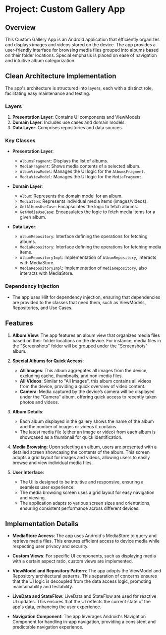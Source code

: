 # Project: Custom Gallery App

## Overview

This Custom Gallery App is an Android application that efficiently organizes and displays images and videos stored on the device. The app provides a user-friendly interface for browsing media files grouped into albums based on their folder locations. Special emphasis is placed on ease of navigation and intuitive album categorization.

## Clean Architecture Implementation

The app's architecture is structured into layers, each with a distinct role, facilitating easy maintenance and testing.

### Layers

1. **Presentation Layer**: Contains UI components and ViewModels.
2. **Domain Layer**: Includes use cases and domain models.
3. **Data Layer**: Comprises repositories and data sources.

### Key Classes

- **Presentation Layer**:
  - `AlbumsFragment`: Displays the list of albums.
  - `MediaFragment`: Shows media contents of a selected album.
  - `AlbumViewModel`: Manages the UI logic for the `AlbumsFragment`.
  - `MediaViewModel`: Manages the UI logic for the `MediaFragment`.

- **Domain Layer**:
  - `Album`: Represents the domain model for an album.
  - `MediaItem`: Represents individual media items (images/videos).
  - `GetAlbumsUseCase`: Encapsulates the logic to fetch albums.
  - `GetMediaUseCase`: Encapsulates the logic to fetch media items for a given album.

- **Data Layer**:
  - `AlbumRepository`: Interface defining the operations for fetching albums.
  - `MediaRepository`: Interface defining the operations for fetching media items.
  - `AlbumRepositoryImpl`: Implementation of `AlbumRepository`, interacts with MediaStore.
  - `MediaRepositoryImpl`: Implementation of `MediaRepository`, also interacts with MediaStore.

### Dependency Injection

- The app uses Hilt for dependency injection, ensuring that dependencies are provided to the classes that need them, such as ViewModels, Repositories, and Use Cases.

## Features

1. **Album View**: The app features an album view that organizes media files based on their folder locations on the device. For instance, media files in the "Screenshots" folder will be grouped under the "Screenshots" album.

2. **Special Albums for Quick Access**:
   - **All Images**: This album aggregates all images from the device, excluding cache, thumbnails, and non-media files.
   - **All Videos**: Similar to "All Images", this album contains all videos from the device, providing a quick overview of video content.
   - **Camera**: Media captured by the device’s camera will be displayed under the "Camera" album, offering quick access to recently taken photos and videos.

3. **Album Details**:
   - Each album displayed in the gallery shows the name of the album and the number of images or videos it contains.
   - The latest media file (either an image or video) from each album is showcased as a thumbnail for quick identification.

4. **Media Browsing**: Upon selecting an album, users are presented with a detailed screen showcasing the contents of the album. This screen adopts a grid layout for images and videos, allowing users to easily browse and view individual media files.

5. **User Interface**:
   - The UI is designed to be intuitive and responsive, ensuring a seamless user experience.
   - The media browsing screen uses a grid layout for easy navigation and viewing.
   - The application adapts to various screen sizes and orientations, ensuring consistent performance across different devices.

## Implementation Details

- **MediaStore Access**: The app uses Android's MediaStore to query and retrieve media files. This ensures efficient access to device media while respecting user privacy and security.

- **Custom Views**: For specific UI components, such as displaying media with a certain aspect ratio, custom views are implemented.

- **ViewModel and Repository Pattern**: The app adopts the ViewModel and Repository architectural patterns. This separation of concerns ensures that the UI logic is decoupled from the data access logic, promoting maintainability and testability.

- **LiveData and StateFlow**: LiveData and StateFlow are used for reactive UI updates. This ensures that the UI reflects the current state of the app's data, enhancing the user experience.

- **Navigation Component**: The app leverages Android's Navigation Component for handling in-app navigation, providing a consistent and predictable navigation experience.

